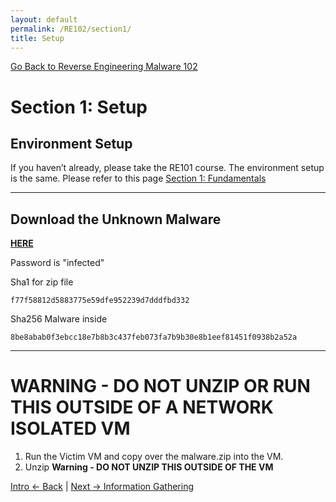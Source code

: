 ```yaml
---
layout: default
permalink: /RE102/section1/
title: Setup
---
```

[Go Back to Reverse Engineering Malware 102](https://securedorg.github.io/RE102/)

# Section 1: Setup #

## Environment Setup ##

If you haven’t already, please take the RE101 course.
The environment setup is the same. Please refer to this page [Section 1: Fundamentals](https://securedorg.github.io/RE101/section1/)

---

## Download the Unknown Malware

[**HERE**](https://drive.google.com/file/d/0B_0DJl2kuzoNYU9jYldCdmw0d2s/view?usp=sharing)

Password is "infected"

Sha1 for zip file
```
f77f58812d5883775e59dfe952239d7dddfbd332
```

Sha256 Malware inside
```
8be8abab0f3ebcc18e7b8b3c437feb073fa7b9b30e8b1eef81451f0938b2a52a
```

---

# WARNING - DO NOT UNZIP OR RUN THIS OUTSIDE OF A NETWORK ISOLATED VM #

1. Run the Victim VM and copy over the malware.zip into the VM.
2. Unzip **Warning - DO NOT UNZIP THIS OUTSIDE OF THE VM**

[Intro <- Back](https://securedorg.github.io/RE102/intro) | [Next -> Information Gathering](https://securedorg.github.io/RE102/section2)

